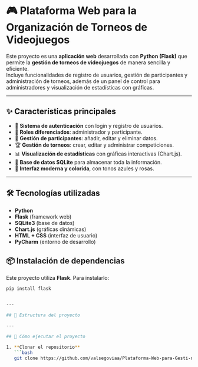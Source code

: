 # 🎮 Plataforma Web para la Organización de Torneos de Videojuegos  

Este proyecto es una **aplicación web** desarrollada con **Python (Flask)** que permite la **gestión de torneos de videojuegos** de manera sencilla y eficiente.  
Incluye funcionalidades de registro de usuarios, gestión de participantes y administración de torneos, además de un panel de control para administradores y visualización de estadísticas con gráficas.  

---

## ✨ Características principales  

- 🔑 **Sistema de autenticación** con login y registro de usuarios.  
- 👥 **Roles diferenciados**: administrador y participante.  
- 📝 **Gestión de participantes**: añadir, editar y eliminar datos.  
- 🏆 **Gestión de torneos**: crear, editar y administrar competiciones.  
- 📊 **Visualización de estadísticas** con gráficas interactivas (Chart.js).  
- 💾 **Base de datos SQLite** para almacenar toda la información.  
- 🎨 **Interfaz moderna y colorida**, con tonos azules y rosas.  

---

## 🛠️ Tecnologías utilizadas  

- **Python**  
- **Flask** (framework web)  
- **SQLite3** (base de datos)  
- **Chart.js** (gráficas dinámicas)  
- **HTML + CSS** (interfaz de usuario)  
- **PyCharm** (entorno de desarrollo)  

## 📦 Instalación de dependencias

Este proyecto utiliza **Flask**. Para instalarlo:

```bash
pip install flask


---

## 📂 Estructura del proyecto  

---

## 🚀 Cómo ejecutar el proyecto  

1. **Clonar el repositorio**  
   ```bash
   git clone https://github.com/valsegoviaa/Plataforma-Web-para-Gesti-n-de-Torneos-de-Videojuegos.git

